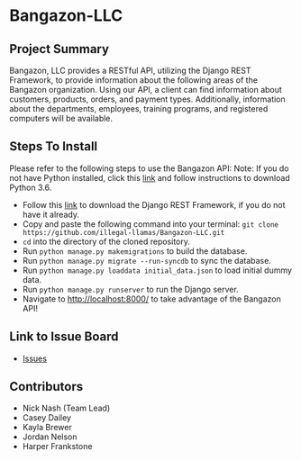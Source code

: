 # Bangazon-LLC
## Project Summary
Bangazon, LLC provides a RESTful API, utilizing the Django REST Framework, to provide information about the following areas of the Bangazon organization.  Using our API, a client can find information about customers, products, orders, and payment types.  Additionally, information about the departments, employees, training programs, and registered computers will be available.  
## Steps To Install
Please refer to the following steps to use the Bangazon API:
Note: If you do not have Python installed, click this [link](https://www.python.org/downloads/) and follow instructions to download Python 3.6.
  * Follow this [link](http://www.django-rest-framework.org/#installation) to download the Django REST Framework, if you do not have it already.
  * Copy and paste the following command into your terminal:
  ```git clone https://github.com/illegal-llamas/Bangazon-LLC.git```
  * ```cd``` into the directory of the cloned repository.
  * Run ```python manage.py makemigrations``` to build the database.
  * Run ```python manage.py migrate --run-syncdb``` to sync the database.
  * Run ```python manage.py loaddata initial_data.json``` to load initial dummy data.
  * Run ```python manage.py runserver``` to run the Django server.
  * Navigate to [http://localhost:8000/](http://localhost:8000/) to take advantage of the Bangazon API!

## Link to Issue Board
  * [Issues](https://github.com/illegal-llamas/Bangazon-LLC/issues)
  
## Contributors
  * Nick Nash (Team Lead)
  * Casey Dailey
  * Kayla Brewer
  * Jordan Nelson
  * Harper Frankstone
